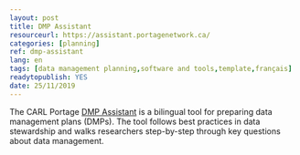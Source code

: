 ```yaml
---
layout: post 
title: DMP Assistant
resourceurl: https://assistant.portagenetwork.ca/
categories: [planning]
ref: dmp-assistant
lang: en
tags: [data management planning,software and tools,template,français]
readytopublish: YES
date: 25/11/2019
---
```

The CARL Portage [DMP Assistant](https://assistant.portagenetwork.ca/) is a bilingual tool for preparing data management plans (DMPs). The tool follows best practices in data stewardship and walks researchers step-by-step through key questions about data management.